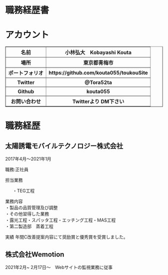 <h1>職務経歴書</h1>

<h1>アカウント</h1>

 <table border="1">
    <tr>
      <th>名前</th>
      <th>小林弘大　Kobayashi Kouta</th>
    </tr>
    <tr>
      <th>場所</th>
      <th>東京都青梅市</th>
    </tr>
    <tr>
      <th>ポートフォリオ</th>
      <th>https://github.com/kouta055/toukouSite</th>
    </tr>
     <tr>
      <th>Twitter</th>
      <th>@Tora52ta</th>
    </tr>
    <tr>
      <th>Github</th>
      <th>kouta055</th>
    </tr>
    <tr>
      <th>お問い合わせ</th>
      <th>Twitterより DM下さい</th>
    </tr>
</table>

<h1>職務経歴</h1>
<h2>太陽誘電モバイルテクノロジー株式会社</h2>
2017年4月〜2021年1月

職務:正社員

担当業務
<ul>・TEG工程</ul>

<div>業務内容</div>
<div>・製品の品質管理及び調整</div>
<div>・その他習得した業務</div>
<div>・露光工程・スパッタ工程・エッチング工程・MAS工程</div>
<div>・第二製造部　蒸着工程</div>

 
実績
年間C改善提案内容にて奨励賞と優秀賞を受賞しました。


<h2>株式会社Wemotion</h2>
2021年2月~
2月17日〜　Webサイトの監視業務に従事
